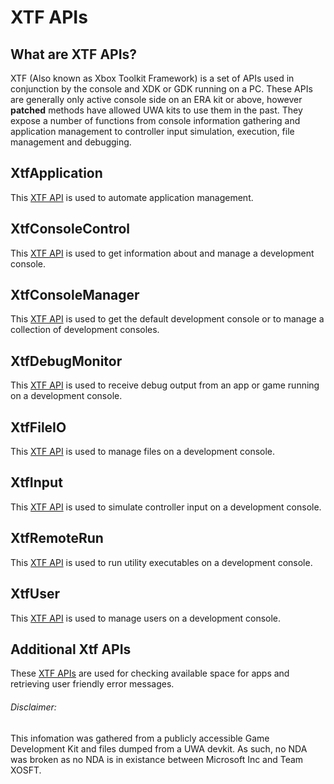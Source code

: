 <!-- TITLE: XTF APIs -->
<!-- SUBTITLE: A quick summary of the developer XTF APIs, their function and description. -->

# XTF APIs

## What are XTF APIs?
XTF (Also known as Xbox Toolkit Framework) is a set of APIs used in conjunction by the console and XDK or GDK running on a PC. These APIs are generally only active console side on an ERA kit or above, however **patched** methods have allowed UWA kits to use them in the past. They expose a number of functions from console information gathering and application management to controller input simulation, execution, file management and debugging.

## XtfApplication
This [XTF API](xtf-apis/xtfapplication.md) is used to automate application management.

## XtfConsoleControl
This [XTF API](xtf-apis/xtfconsolecontrol.md) is used to get information about and manage a development console.

## XtfConsoleManager
This [XTF API](xtf-apis/xtfconsolemanager.md) is used to get the default development console or to manage a collection of development consoles.

## XtfDebugMonitor
This [XTF API](xtf-apis/xtfdebugmonitor.md) is used to receive debug output from an app or game running on a development console.

## XtfFileIO
This [XTF API](xtf-apis/xtffileio.md) is used to manage files on a development console.

## XtfInput
This [XTF API](xtf-apis/xtfinput.md) is used to simulate controller input on a development console.

## XtfRemoteRun
This [XTF API](xtf-apis/xtfremoterun.md) is used to run utility executables on a development console.

## XtfUser
This [XTF API](xtf-apis/xtfuser.md) is used to manage users on a development console.

## Additional Xtf APIs
These [XTF APIs](xtf-apis/xtfadditional.md) are used for checking available space for apps and retrieving user friendly error messages.


###### Disclaimer:
This infomation was gathered from a publicly accessible Game Development Kit and files dumped from a UWA devkit.
As such, no NDA was broken as no NDA is in existance between Microsoft Inc and Team XOSFT. 

